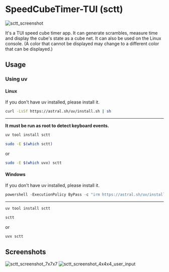 # SpeedCubeTimer-TUI (sctt)

![sctt_screenshot](https://github.com/user-attachments/assets/d5e05bc7-801d-42ba-a8ee-752c30ad5313)

It's a TUI speed cube timer app. It can generate scrambles, measure time and display the cube's state as a cube net. It can also be used on the Linux console. (A color that cannot be displayed may change to a different color that can be displayed.)


## Usage
### Using uv
#### Linux
If you don't have uv installed, please install it.
```bash
curl -LsSf https://astral.sh/uv/install.sh | sh
```
---
**It must be run as root to detect keyboard events.**
```bash
uv tool install sctt
```
```bash
sudo -E $(which sctt)
```
or
```bash
sudo -E $(which uvx) sctt
```

#### Windows
If you don't have uv installed, please install it.
```powershell
powershell -ExecutionPolicy ByPass -c "irm https://astral.sh/uv/install.ps1 | iex"
```
---
```powershell
uv tool install sctt
```
```powershell
sctt
```
or
```powershell
uvx sctt
```

## Screenshots
![sctt_screenshot_7x7x7](https://github.com/user-attachments/assets/4670e5ad-1732-4822-aa96-29d033697825)
![sctt_screenshot_4x4x4_user_input](https://github.com/user-attachments/assets/f53dd3d8-c732-45dd-835b-2f045c3bb6a4)
